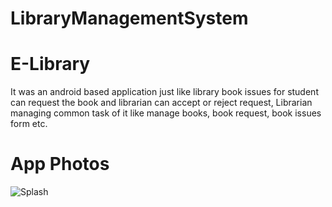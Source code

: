# LibraryManagementSystem
# E-Library 
It was an android based application just like library book issues for student can request the book and librarian can accept or reject request, 
Librarian managing common task of it like manage books, book request, book issues form etc.
# App Photos
![Splash](https://user-images.githubusercontent.com/75683659/134772379-3c76e08b-9ce9-45c7-a18d-b02dcad94924.jpeg)
